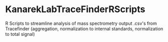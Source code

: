 # KanarekLabTraceFinderRScripts
R Scripts to streamline analysis of mass spectrometry output .csv's from Tracefinder (aggregation, normalization to internal standards, normalization to total signal) 
